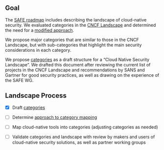 ## Goal

The [SAFE roadmap](../roadmap.md) includes describing the landscape of
cloud-native security. We evaluated categories in the
[CNCF Landscape](https://landscape.cncf.io/) and
determined the need for a [modified approach](cncf.md).

We propose major categories that are similar to those in the
CNCF Landscape, but with sub-categories that
highlight the main security considerations in each category.

We propose [categories](categories.md) as a draft structure for a “Cloud Native
Security Landscape”. We drafted this document after reviewing the current list
of projects in the CNCF Landscape and recommendations by SANS and Gartner for
good security practices, as well as drawing on the experience of the SAFE WG.

## Landscape Process

- [X] Draft [categories](categories.md)
- [ ] Determine [approach to category mapping](approach.md#mapping)
- [ ] Map cloud-native tools into categories (adjusting categories as needed)
- [ ] Validate categories and landscape with review by makers and users of
    cloud-native security solutions, as well as partner working groups


